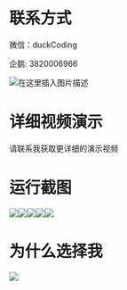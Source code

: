 # 联系方式

微信：duckCoding

企鹅: 3820006966

![在这里插入图片描述](http://upload.cxycsx.vip/91ab4bcb4f2c4c6db86365bb6d6e9c62.jpeg)

# 详细视频演示

请联系我获取更详细的演示视频

# 运行截图

![](http://www.bysj52.com/uploadfile/ueditor/image/202306/%E6%AF%95%E8%AE%BEssm729%E5%9F%BA%E4%BA%8Ejava%E7%9A%84%E6%B1%BD%E8%BD%A6%E7%BB%B4%E4%BF%AE%E4%BF%9D%E5%85%BB%E6%99%BA%E8%83%BD%E9%A2%84%E7%BA%A6%E7%B3%BB%E7%BB%9F+vue%E6%AF%95%E4%B8%9A%E8%AE%BE%E8%AE%A1/5.png)![](http://www.bysj52.com/uploadfile/ueditor/image/202306/%E6%AF%95%E8%AE%BEssm729%E5%9F%BA%E4%BA%8Ejava%E7%9A%84%E6%B1%BD%E8%BD%A6%E7%BB%B4%E4%BF%AE%E4%BF%9D%E5%85%BB%E6%99%BA%E8%83%BD%E9%A2%84%E7%BA%A6%E7%B3%BB%E7%BB%9F+vue%E6%AF%95%E4%B8%9A%E8%AE%BE%E8%AE%A1/3.png)![](http://www.bysj52.com/uploadfile/ueditor/image/202306/%E6%AF%95%E8%AE%BEssm729%E5%9F%BA%E4%BA%8Ejava%E7%9A%84%E6%B1%BD%E8%BD%A6%E7%BB%B4%E4%BF%AE%E4%BF%9D%E5%85%BB%E6%99%BA%E8%83%BD%E9%A2%84%E7%BA%A6%E7%B3%BB%E7%BB%9F+vue%E6%AF%95%E4%B8%9A%E8%AE%BE%E8%AE%A1/2.png)![](http://www.bysj52.com/uploadfile/ueditor/image/202306/%E6%AF%95%E8%AE%BEssm729%E5%9F%BA%E4%BA%8Ejava%E7%9A%84%E6%B1%BD%E8%BD%A6%E7%BB%B4%E4%BF%AE%E4%BF%9D%E5%85%BB%E6%99%BA%E8%83%BD%E9%A2%84%E7%BA%A6%E7%B3%BB%E7%BB%9F+vue%E6%AF%95%E4%B8%9A%E8%AE%BE%E8%AE%A1/4.png)![](http://www.bysj52.com/uploadfile/ueditor/image/202306/%E6%AF%95%E8%AE%BEssm729%E5%9F%BA%E4%BA%8Ejava%E7%9A%84%E6%B1%BD%E8%BD%A6%E7%BB%B4%E4%BF%AE%E4%BF%9D%E5%85%BB%E6%99%BA%E8%83%BD%E9%A2%84%E7%BA%A6%E7%B3%BB%E7%BB%9F+vue%E6%AF%95%E4%B8%9A%E8%AE%BE%E8%AE%A1/1.png)

# 为什么选择我

![](http://upload.cxycsx.vip/%E7%A8%8B%E5%BA%8F%E8%AE%BE%E8%AE%A1.png)

